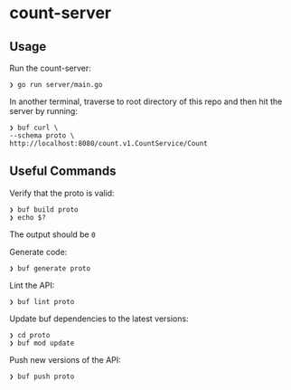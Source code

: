 # count-server

## Usage
Run the count-server:
```
❯ go run server/main.go 
```

In another terminal, traverse to root directory of this repo and then hit the server by running:
```
❯ buf curl \
--schema proto \
http://localhost:8080/count.v1.CountService/Count
```

## Useful Commands
Verify that the proto is valid:
```
❯ buf build proto
❯ echo $?
```
The output should be `0`

Generate code:
```
❯ buf generate proto
```

Lint the API:
```
❯ buf lint proto
```

Update buf dependencies to the latest versions:
```
❯ cd proto
❯ buf mod update
```

Push new versions of the API:
```
❯ buf push proto
```
